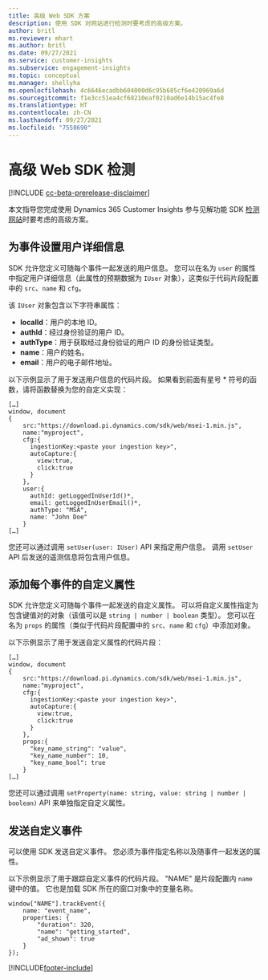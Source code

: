```yaml
---
title: 高级 Web SDK 方案
description: 使用 SDK 对网站进行检测时要考虑的高级方案。
author: britl
ms.reviewer: mhart
ms.author: britl
ms.date: 09/27/2021
ms.service: customer-insights
ms.subservice: engagement-insights
ms.topic: conceptual
ms.manager: shellyha
ms.openlocfilehash: 4c6646ecadbb604000d6c95b685cf6e420969a6d
ms.sourcegitcommit: f1e3cc51ea4cf68210eaf0210ad6e14b15ac4fe8
ms.translationtype: HT
ms.contentlocale: zh-CN
ms.lasthandoff: 09/27/2021
ms.locfileid: "7558690"
---
```

# <a name="advanced-web-sdk-instrumentation"></a>高级 Web SDK 检测

[!INCLUDE [cc-beta-prerelease-disclaimer](includes/cc-beta-prerelease-disclaimer.md)]

本文指导您完成使用 Dynamics 365 Customer Insights 参与见解功能 SDK [检测网站](instrument-website.md)时要考虑的高级方案。

## <a name="setting-user-details-for-your-event"></a>为事件设置用户详细信息

SDK 允许您定义可随每个事件一起发送的用户信息。 您可以在名为 `user` 的属性中指定用户详细信息（此属性的预期数据为 `IUser` 对象），这类似于代码片段配置中的 `src`、`name` 和 `cfg`。

该 `IUser` 对象包含以下字符串属性：

- **localId**：用户的本地 ID。
- **authId**：经过身份验证的用户 ID。
- **authType**：用于获取经过身份验证的用户 ID 的身份验证类型。
- **name**：用户的姓名。
- **email**：用户的电子邮件地址。

以下示例显示了用于发送用户信息的代码片段。 如果看到前面有星号 * 符号的函数，请将函数替换为您的自定义实现：

```
[…]
window, document
{
    src:"https://download.pi.dynamics.com/sdk/web/msei-1.min.js",
    name:"myproject",
    cfg:{
      ingestionKey:<paste your ingestion key>",
      autoCapture:{
        view:true,
        click:true
      }
    },
    user:{
      authId: getLoggedInUserId()*,
      email: getLoggedInUserEmail()*,
      authType: "MSA",
      name: "John Doe"
    }
[…]
```

您还可以通过调用 `setUser(user: IUser)` API 来指定用户信息。 调用 `setUser` API 后发送的遥测信息将包含用户信息。

## <a name="adding-custom-properties-for-each-event"></a>添加每个事件的自定义属性

SDK 允许您定义可随每个事件一起发送的自定义属性。 可以将自定义属性指定为包含键值对的对象（该值可以是 `string | number | boolean` 类型）。 您可以在名为 `props` 的属性（类似于代码片段配置中的 `src`、`name` 和 `cfg`）中添加对象。

以下示例显示了用于发送自定义属性的代码片段：

```
[…]
window, document
{
    src:"https://download.pi.dynamics.com/sdk/web/msei-1.min.js",
    name:"myproject",
    cfg:{
      ingestionKey:<paste your ingestion key>",
      autoCapture:{
        view:true,
        click:true
      }
    },
    props:{
      "key_name_string": "value",
      "key_name_number": 10,
      "key_name_bool": true
    }
[…]
```

您还可以通过调用 `setProperty(name: string, value: string | number | boolean)` API 来单独指定自定义属性。

## <a name="sending-custom-events"></a>发送自定义事件

可以使用 SDK 发送自定义事件。 您必须为事件指定名称以及随事件一起发送的属性。

以下示例显示了用于跟踪自定义事件的代码片段。 "NAME" 是片段配置内 `name` 键中的值。 它也是加载 SDK 所在的窗口对象中的变量名称。

```
window["NAME"].trackEvent({
    name: "event_name",
    properties: {
        "duration": 320,
        "name": "getting_started",
        "ad_shown": true
    }
});
```


[!INCLUDE[footer-include](../includes/footer-banner.md)]
